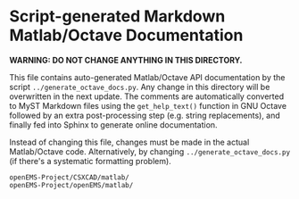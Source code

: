 # Script-generated Markdown Matlab/Octave Documentation

**WARNING: DO NOT CHANGE ANYTHING IN THIS DIRECTORY.**

This file contains auto-generated Matlab/Octave API documentation by
the script `../generate_octave_docs.py`. Any change in this directory
will be overwritten in the next update. The comments are automatically
converted to MyST Markdown files using the `get_help_text()` function
in GNU Octave followed by an extra post-processing step (e.g. string
replacements), and finally fed into Sphinx to generate online
documentation.

Instead of changing this file, changes must be made in the actual
Matlab/Octave code. Alternatively, by changing `../generate_octave_docs.py`
(if there's a systematic formatting problem).

    openEMS-Project/CSXCAD/matlab/
    openEMS-Project/openEMS/matlab/
